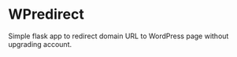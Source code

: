 # WPredirect
 Simple flask app to redirect domain URL to WordPress page without upgrading account. 
